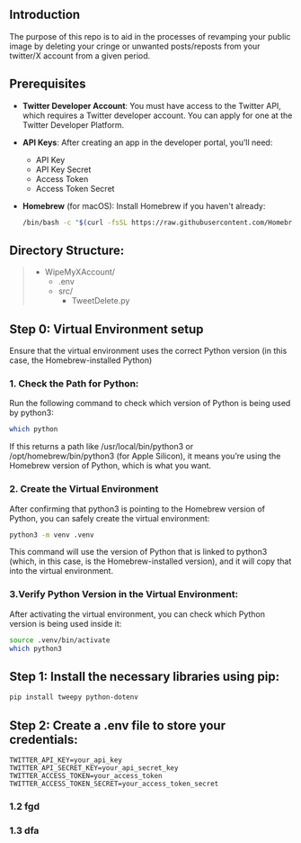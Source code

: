  ## Introduction

The purpose of this repo is to aid in the processes of revamping your public image by deleting your cringe or unwanted posts/reposts from your twitter/X account from a given period.

## Prerequisites

- **Twitter Developer Account**: You must have access to the Twitter API, which requires a Twitter developer account. You can apply for one at the Twitter Developer Platform.

- **API Keys**: After creating an app in the developer portal, you’ll need:
  	- API Key
  	- API Key Secret
  	- Access Token
	- Access Token Secret

- **Homebrew** (for macOS): Install Homebrew if you haven't already:
  ```bash
  /bin/bash -c "$(curl -fsSL https://raw.githubusercontent.com/Homebrew/install/HEAD/install.sh)"

## Directory Structure:

>- WipeMyXAccount/
>	- .env
>	- src/
>		- TweetDelete.py

## Step 0: Virtual Environment setup
Ensure that the virtual environment uses the correct Python version (in this case, the Homebrew-installed Python)

### 1. Check the Path for Python:
Run the following command to check which version of Python is being used by python3:
```bash
which python
```

If this returns a path like /usr/local/bin/python3 or /opt/homebrew/bin/python3 (for Apple Silicon), it means you’re using the Homebrew version of Python, which is what you want.

### 2. Create the Virtual Environment
After confirming that python3 is pointing to the Homebrew version of Python, you can safely create the virtual environment:
```bash
python3 -m venv .venv
```

This command will use the version of Python that is linked to python3 (which, in this case, is the Homebrew-installed version), and it will copy that into the virtual environment.

### 3.Verify Python Version in the Virtual Environment:
After activating the virtual environment, you can check which Python version is being used inside it:
```bash
source .venv/bin/activate
which python3
```

## Step 1: Install the necessary libraries using pip:
```bash
pip install tweepy python-dotenv
```


## Step 2: Create a .env file to store your credentials:
```
TWITTER_API_KEY=your_api_key
TWITTER_API_SECRET_KEY=your_api_secret_key
TWITTER_ACCESS_TOKEN=your_access_token
TWITTER_ACCESS_TOKEN_SECRET=your_access_token_secret
```

### 1.2 fgd

### 1.3 dfa

